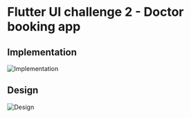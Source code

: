# Flutter UI challenge 2 - Doctor booking app

## Implementation
![Implementation](https://github.com/qani-ajdini/flutter_ui_doctor_booking/raw/master/image/image.png)

## Design
![Design](https://github.com/qani-ajdini/flutter_ui_doctor_booking/raw/master/image/demo.gif)


